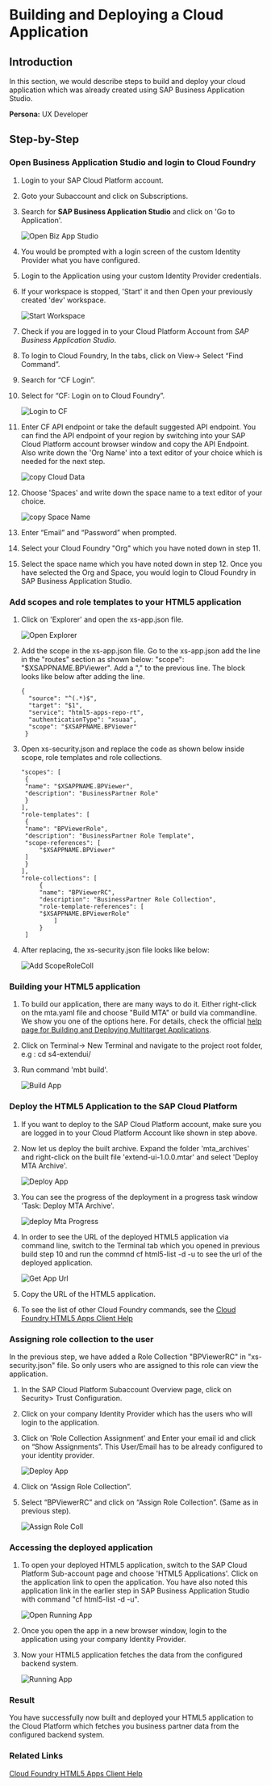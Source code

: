 
# Building and Deploying a Cloud Application

## Introduction

In this section, we would describe steps to build and deploy your cloud application which was already created using SAP Business Application Studio.

**Persona:** UX Developer


## Step-by-Step

### Open Business Application Studio and login to Cloud Foundry

1. Login to your SAP Cloud Platform account. 
2. Goto your Subaccount and click on Subscriptions. 
3. Search for **SAP Business Application Studio** and click on 'Go to Application'. 

   ![Open Biz App Studio](./images/openBizAppStudio.png)
   
4. You would be prompted with a login screen of the custom Identity Provider what you have configured.
5. Login to the Application using your custom Identity Provider credentials.
6. If your workspace is stopped, 'Start' it and then Open your previously created 'dev' workspace.

   ![Start Workspace](./images/startWorkspace.png)
   
7. Check if you are logged in to your Cloud Platform Account from *SAP Business Application Studio*.
8. To login to Cloud Foundry, In the tabs, click on View-> Select “Find Command”.
9. Search for “CF Login”.
10. Select for “CF: Login on to Cloud Foundry”.

    ![Login to CF](./images/loginToCF.png) 
    
11. Enter CF API endpoint or take the default suggested API endpoint. You can find the API endpoint of your region by switching into your SAP Cloud Platform account browser window and copy the API Endpoint. Also write down the 'Org Name' into a text editor of your choice which is needed for the next step.  

    ![copy Cloud Data](./images/copyCloudData.png)
    
12. Choose 'Spaces' and write down the space name to a text editor of your choice. 

    ![copy Space Name](./images/copySpaceName.png)
     
13. Enter “Email” and “Password” when prompted.
14. Select your Cloud Foundry "Org" which you have noted down in step 11. 
15. Select the space name which you have noted down in step 12. Once you have selected the Org and Space, you would login to Cloud Foundry in SAP Business Application Studio.


### Add scopes and role templates to your HTML5 application
 
1. Click on 'Explorer' and open the xs-app.json file.

   ![Open Explorer](./images/openExplorer.png)
   
2. Add the scope in the xs-app.json file. Go to the xs-app.json add the line in the "routes" section as shown below: "scope": "$XSAPPNAME.BPViewer". Add a "," to the previous line. The block looks like below after adding the line.

   ```
   {
     "source": "^(.*)$",
     "target": "$1",
     "service": "html5-apps-repo-rt",
     "authenticationType": "xsuaa",
     "scope": "$XSAPPNAME.BPViewer"
    }
    ```
 
3. Open xs-security.json and replace the code as shown below inside scope, role templates and role collections.

    ```
    "scopes": [
     {
     "name": "$XSAPPNAME.BPViewer",
     "description": "BusinessPartner Role"
     }
    ],
    "role-templates": [
     {
     "name": "BPViewerRole",
     "description": "BusinessPartner Role Template",
     "scope-references": [
         "$XSAPPNAME.BPViewer"
     ]
     }
    ],
    "role-collections": [
         {
         "name": "BPViewerRC",
         "description": "BusinessPartner Role Collection",
         "role-template-references": [
         "$XSAPPNAME.BPViewerRole"
             ]
         }
     ]
    
    ```
 
4. After replacing, the xs-security.json file looks like below:

    ![Add ScopeRoleColl](./images/addScopeRoleColl.png)
    
### Building your HTML5 application
   
1. To build our application, there are many ways to do it. Either right-click on the mta.yaml file and choose "Build MTA" or build via commandline. We show you one of the options here. For details, check the official [help page for Building and Deploying Multitarget Applications](https://help.sap.com/viewer/9d1db9835307451daa8c930fbd9ab264/Cloud/en-US/97ef204c568c4496917139cee61224a6.html). 
2. Click on Terminal-> New Terminal and navigate to the project root folder, e.g : cd s4-extendui/
3. Run command 'mbt build'.

    ![Build App](./images/BuildApp.png)
    
    
### Deploy the HTML5 Application to the SAP Cloud Platform

1. If you want to deploy to the SAP Cloud Platform account, make sure you are logged in to your Cloud Platform Account like shown in step above. 
2. Now let us deploy the built archive. Expand the folder 'mta_archives' and right-click on the built file 'extend-ui-1.0.0.mtar' and select 'Deploy MTA Archive'.

    ![Deploy App](./images/DeployApp.png)
    
3. You can see the progress of the deployment in a progress task window 'Task: Deploy MTA Archive'.
   
   ![deploy Mta Progress](./images/deployMtaProgress.png)
     
4. In order to see the URL of the deployed HTML5 application via command line, switch to the Terminal tab which you opened in previous build step 10 and run the commnd cf html5-list -d -u to see the url of the deployed application.
   
   ![Get App Url](./images/getAppUrl.png)
   
5. Copy the URL of the HTML5 application.
6. To see the list of other Cloud Foundry commands, see the [Cloud Foundry HTML5 Apps Client Help](https://github.com/SAP/cf-html5-apps-repo-cli-plugin)

### Assigning role collection to the user

In the previous step, we have added a Role Collection "BPViewerRC" in "xs-security.json" file. So only users who are assigned to this role can view the application. 


1. In the SAP Cloud Platform Subaccount Overview page, click on Security> Trust Configuration.
2. Click on your company Identity Provider which has the users who will login to the application. 
3. Click on 'Role Collection Assignment' and Enter your email id and click on “Show Assignments”. This User/Email has to be already configured to your identity provider.

   ![Deploy App](./images/checkRoleColl.png)
   
4. Click on “Assign Role Collection”.
5. Select “BPViewerRC” and click on “Assign Role Collection”. (Same as in previous step).

   ![Assign Role Coll](./images/assignRoleColl.png)
   
### Accessing the deployed application

   
1. To open your deployed HTML5 application, switch to the SAP Cloud Platform Sub-account page and choose 'HTML5 Applications'. Click on the application link to open the application. You have also noted this application link in the   earlier step in SAP Business Application Studio with command "cf html5-list -d -u".
  
   ![Open Running App](./images/openHTML5App.png)
     
2. Once you open the app in a new browser window, login to the application using your company Identity Provider.
3. Now your HTML5 application fetches the data from the configured backend system.

   ![Running App](./images/RunningApp.png)

### Result
You have successfully now built and deployed your HTML5 application to the Cloud Platform which fetches you business partner data from the configured backend system. 

### Related Links

[Cloud Foundry HTML5 Apps Client Help](https://github.com/SAP/cf-html5-apps-repo-cli-plugin)